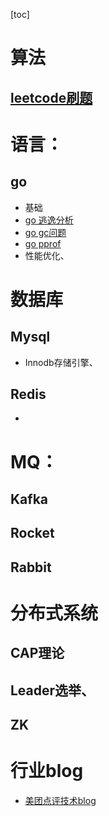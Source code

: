 [toc]

# 算法
## [leetcode刷题](https://github.com/jasonye/leetcode)

# 语言：
## go
* 基础
* [go 逃逸分析](go/go%20%E9%80%83%E9%80%B8%E5%88%86%E6%9E%90.md)
* [go gc问题](go/go%20gc%E9%97%AE%E9%A2%98.md)
* [go pprof](go/go%20pprof优化.md)
* 性能优化、

# 数据库
## Mysql
* Innodb存储引擎、

## Redis
*

# MQ：
## Kafka
## Rocket
## Rabbit

# 分布式系统
## CAP理论
## Leader选举、
## ZK

# 行业blog
* [美团点评技术blog](https://tech.meituan.com/)




